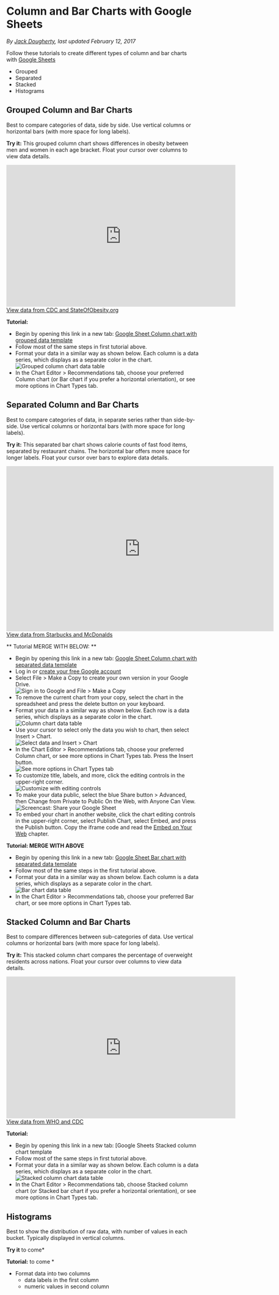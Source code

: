 # Column and Bar Charts with Google Sheets
*By [Jack Dougherty](../../introduction/who.md), last updated February 12, 2017*

Follow these tutorials to create different types of column and bar charts with [Google Sheets](http://sheets.google.com)
- Grouped
- Separated
- Stacked
- Histograms

## Grouped Column and Bar Charts
Best to compare categories of data, side by side. Use vertical columns or horizontal bars (with more space for long labels).

**Try it:** This grouped column chart shows differences in obesity between men and women in each age bracket. Float your cursor over columns to view data details.

<p><iframe width="600" height="371" seamless frameborder="0" scrolling="no" src="https://docs.google.com/spreadsheets/d/1ltA9siijVSDkTE3fzB3UaWHO7dotBIrGH4R9wI_Qyqw/pubchart?oid=787918829&amp;format=interactive"></iframe><a href="https://docs.google.com/spreadsheets/d/1ltA9siijVSDkTE3fzB3UaWHO7dotBIrGH4R9wI_Qyqw/edit#gid=1017658845">View data from CDC and StateOfObesity.org</a></p>

**Tutorial:**
- Begin by opening this link in a new tab: [Google Sheet Column chart with grouped data template](https://docs.google.com/spreadsheets/d/1ltA9siijVSDkTE3fzB3UaWHO7dotBIrGH4R9wI_Qyqw/)
- Follow most of the same steps in first tutorial above.
- Format your data in a similar way as shown below. Each column is a data series, which displays as a separate color in the chart.<br>
![Grouped column chart data table](grouped-column-chart-data.png)
- In the Chart Editor > Recommendations tab, choose your preferred Column chart (or Bar chart if you prefer a horizontal orientation), or see more options in Chart Types tab.

## Separated Column and Bar Charts
Best to compare categories of data, in separate series rather than side-by-side. Use vertical columns or horizontal bars (with more space for long labels).  

**Try it:** This separated bar chart shows calorie counts of fast food items, separated by restaurant chains. The horizontal bar offers more space for longer labels. Float your cursor over bars to explore data details.

<p><iframe width="700" height="432" seamless frameborder="0" scrolling="no" src="https://docs.google.com/spreadsheets/d/1LGUYaVLoRcOiB8KcXb3Rn7LRj0exnUQYOy58LrkGPAk/pubchart?oid=1270431574&amp;format=interactive"></iframe><br><a href="https://docs.google.com/spreadsheets/d/1LGUYaVLoRcOiB8KcXb3Rn7LRj0exnUQYOy58LrkGPAk/edit#gid=956322126">View data from Starbucks and McDonalds</a></p>

** Tutorial MERGE WITH BELOW: **
- Begin by opening this link in a new tab: [Google Sheet Column chart with separated data template](https://docs.google.com/spreadsheets/d/1_bzUNULtAgGesP-J9gke2xEn4jdaqfMb1d24ZuaAkzA/)
- Log in or [create your free Google account](http://sheets.google.com)
- Select File > Make a Copy to create your own version in your Google Drive.<br>
![Sign in to Google and File > Make a Copy](column-make-copy.png)
- To remove the current chart from your copy, select the chart in the spreadsheet and press the delete button on your keyboard.
- Format your data in a similar way as shown below. Each row is a data series, which displays as a separate color in the chart.<br>
![Column chart data table](column-chart-data.png)
- Use your cursor to select only the data you wish to chart, then select Insert > Chart.<br>
![Select data and Insert > Chart](column-insert-chart.png)
- In the Chart Editor > Recommendations tab, choose your preferred Column chart, or see more options in Chart Types tab. Press the Insert button.<br>
![See more options in Chart Types tab](column-chart-types.png)
- To customize title, labels, and more, click the editing controls in the upper-right corner.<br>
![Customize with editing controls](column-edit-chart.png)
- To make your data public, select the blue Share button > Advanced, then Change from Private to Public On the Web, with Anyone Can View.<br>
![Screencast: Share your Google Sheet](column-share.gif)
- To embed your chart in another website, click the chart editing controls in the upper-right corner, select Publish Chart, select Embed, and press the Publish button. Copy the iframe code and read the [Embed on Your Web](http://www.datavizforall.org/embed/) chapter.

**Tutorial: MERGE WITH ABOVE**
- Begin by opening this link in a new tab: [Google Sheet Bar chart with separated data template](https://docs.google.com/spreadsheets/d/1LGUYaVLoRcOiB8KcXb3Rn7LRj0exnUQYOy58LrkGPAk/)
- Follow most of the same steps in the first tutorial above.
- Format your data in a similar way as shown below. Each column is a data series, which displays as a separate color in the chart.<br>
![Bar chart data table](bar-chart-data.png)
- In  the Chart Editor > Recommendations tab, choose your preferred Bar chart, or see more options in Chart Types tab.


## Stacked Column and Bar Charts
Best to compare differences between sub-categories of data. Use vertical columns or horizontal bars (with more space for long labels).

**Try it:** This stacked column chart compares the percentage of overweight residents across nations. Float your cursor over columns to view data details.

<p><iframe width="600" height="371" seamless frameborder="0" scrolling="no" src="https://docs.google.com/spreadsheets/d/1WS11EK33JCmvCRzSDh9UpP6R7Z2sHglF7ve5iJL6eZk/pubchart?oid=307057605&amp;format=interactive"></iframe><a href="https://docs.google.com/spreadsheets/d/1WS11EK33JCmvCRzSDh9UpP6R7Z2sHglF7ve5iJL6eZk/edit#gid=735710691">View data from WHO and CDC</a></p>

**Tutorial:**
- Begin by opening this link in a new tab: [Google Sheets Stacked column chart template[](https://docs.google.com/spreadsheets/d/1WS11EK33JCmvCRzSDh9UpP6R7Z2sHglF7ve5iJL6eZk/)
- Follow most of the same steps in first tutorial above.
- Format your data in a similar way as shown below. Each column is a data series, which displays as a separate color in the chart.<br>
![Stacked column chart data table](stacked-column-data.png)
- In the Chart Editor > Recommendations tab, choose Stacked column chart (or Stacked bar chart if you prefer a horizontal orientation), or see more options in Chart Types tab.

## Histograms
Best to show the distribution of raw data, with number of values in each bucket. Typically displayed in vertical columns.

**Try it**   to come*

**Tutorial:**  to come *

- Format data into two columns
  - data labels in the first column
  - numeric values in second column
